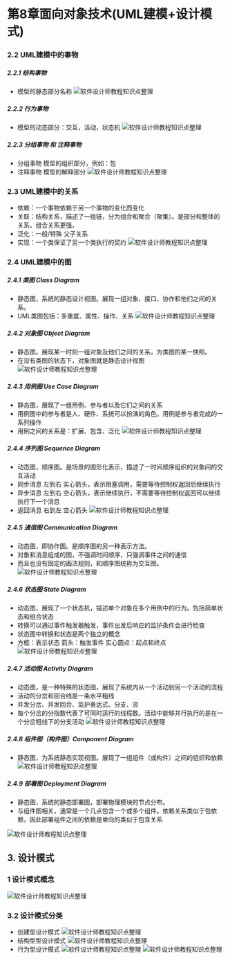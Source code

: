 # 第8章面向对象技术(UML建模+设计模式)

### 2.2 UML建模中的事物
##### 2.2.1 结构事物
- 模型的静态部分名称
![软件设计师教程知识点整理](./images/d8-9.png)


##### 2.2.2 行为事物
- 模型的动态部分：交互，活动，状态机
![软件设计师教程知识点整理](./images/d8-8.png)
 
##### 2.2.3 分组事物 和 注释事物
- 分组事物 模型的组织部分，例如：包
- 注释事物 模型的解释部分
![软件设计师教程知识点整理](./images/d8-7.png)


### 2.3 UML建模中的关系
- 依赖：一个事物依赖于另一个事物的变化而变化
- 关联：结构关系，描述了一组链，分为组合和聚合（聚集）。是部分和整体的关系。组合关系更强。
- 泛化：一般/特殊 父子关系
- 实现：一个类保证了另一个类执行的契约
![软件设计师教程知识点整理](./images/d8-10.png)

### 2.4 UML建模中的图
##### 2.4.1 类图 Class Diagram
- 静态图，系统的静态设计视图。展现一组对象、接口、协作和他们之间的关系。
- UML类图包括：多重度、属性、操作、关系
![软件设计师教程知识点整理](./images/d8-11.png)

##### 2.4.2 对象图 Object Diagram
- 静态图。展现某一时刻一组对象及他们之间的关系，为类图的某一快照。
- 在没有类图的状态下，对象图就是静态设计视图
![软件设计师教程知识点整理](./images/d8-12.png)

##### 2.4.3 用例图 Use Case Diagram
- 静态图，展现了一组用例、参与者以及它们之间的关系
- 用例图中的参与者是人、硬件、系统可以扮演的角色。用例是参与者完成的一系列操作
- 用例之间的关系是：扩展、包含、泛化
![软件设计师教程知识点整理](./images/d8-13.png)


##### 2.4.4 序列图 Sequence Diagram
- 动态图，顺序图。是场景的图形化表示，描述了一时间顺序组织的对象间的交互活动
- 同步消息 左到右 实心箭头，表示阻塞调用，需要等待控制权返回后继续执行
- 异步消息 左到右 空心箭头，表示继续执行，不需要等待控制权返回可以继续执行下一个消息
- 返回消息 右到左 空心箭头
![软件设计师教程知识点整理](./images/d8-14.png)


##### 2.4.5 通信图 Communication Diagram
- 动态图，即协作图。是顺序图的另一种表示方法。
- 对象和消息组成的图，不强调时间顺序，只强调事件之间的通信
- 而且也没有固定的画法规则，和顺序图统称为交互图。
![软件设计师教程知识点整理](./images/d8-15.png)

##### 2.4.6 状态图 State Diagram
- 动态图，展现了一个状态机，描述单个对象在多个用例中的行为。包括简单状态和组合状态
- 转换可以通过事件触发器触发，事件出发后响应的监护条件会进行检查
- 状态图中转换和状态是两个独立的概念
- 方框：表示状态 箭头：触发事件 实心圆点：起点和终点
![软件设计师教程知识点整理](./images/d8-16.png)

##### 2.4.7 活动图 Activity Diagram
- 动态图，是一种特殊的状态图，展现了系统内从一个活动到另一个活动的流程
- 活动的分岔和回合线是一条水平粗线
- 并发分岔、并发回合、监护表达式、分支、流
- 每个分岔的分指数代表了可同时运行的线程数。活动中能够并行执行的是在一个分岔粗线下的分支活动
![软件设计师教程知识点整理](./images/d8-17.png)

##### 2.4.8 组件图（构件图）Component Diagram
- 静态图，为系统静态实现视图。展现了一组组件（或构件）之间的组织和依赖
![软件设计师教程知识点整理](./images/d8-18.png)

##### 2.4.9 部署图 Deployment Diagram
- 静态图，系统的静态部署图，部署物理模块的节点分布。
- 与组件图相关，通常是一个几点包含一个或多个组件。依赖关系类似于包依赖，因此部署组件之间的依赖是单向的类似于包含关系

![软件设计师教程知识点整理](./images/d8-19.png)

## 3. 设计模式

### 1 设计模式概念
![软件设计师教程知识点整理](./images/d8-5.png)

### 3.2 设计模式分类
- 创建型设计模式
![软件设计师教程知识点整理](./images/d8-4.png)
- 结构型型设计模式
![软件设计师教程知识点整理](./images/d8-3.png)
- 行为型设计模式
![软件设计师教程知识点整理](./images/d8-2.png)
![软件设计师教程知识点整理](./images/d8-1.png)

